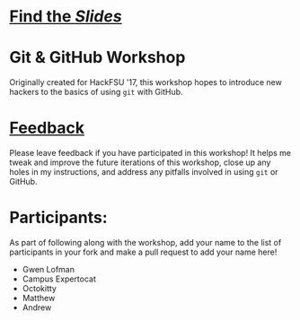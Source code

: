 # [Find the _Slides_](https://lionex.github.io/github-workshop/)

# Git & GitHub Workshop

Originally created for HackFSU '17, this workshop hopes to introduce new hackers
to the basics of using `git` with GitHub.

# [Feedback](https://github.com/Lionex/github-workshop/issues/3)

Please leave feedback if you have participated in this workshop!  It helps me
tweak and improve the future iterations of this workshop, close up any holes
in my instructions, and address any pitfalls involved in using `git` or GitHub.

# Participants:

As part of following along with the workshop, add your name to the list of participants in your fork and make a pull request to add your name here!

- Gwen Lofman
- Campus Expertocat
- Octokitty
- Matthew
- Andrew
